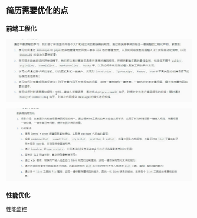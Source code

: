 ## 简历需要优化的点

### 前端工程化

![](images/20240426125800.png)

![](images/20240426125933.png)

### 性能优化

性能监控
